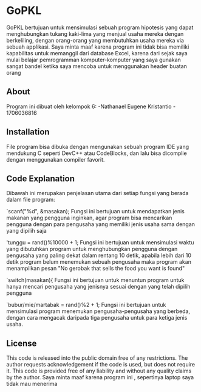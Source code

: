 # GoPKL
GoPKL bertujuan untuk mensimulasi sebuah program hipotesis yang dapat menghubungkan tukang kaki-lima yang menjual usaha mereka dengan berkeliling, dengan orang-orang yang membutuhkan usaha mereka via sebuah applikasi.
Saya minta maaf karena program ini tidak bisa memiliki kapabilitas untuk memanggil dari database Excel, karena dari sejak saya mulai belajar pemrogramman komputer-komputer yang saya gunakan sangat bandel ketika saya mencoba untuk menggunakan header buatan orang

## About
Program ini dibuat oleh kelompok 6:
-Nathanael Eugene Kristantio - 1706036816

## Installation
File program bisa dibuka dengan mengunakan sebuah program IDE yang mendukung C seperti DevC++ atau CodeBlocks, dan lalu bisa dicomplie dengan menggunakan compiler favorit.

## Code Explanation
Dibawah ini merupakan penjelasan utama dari setiap fungsi yang berada dalam file program:

`scanf("%d", &masakan);
Fungsi ini bertujuan untuk mendapatkan jenis makanan yang pengguna inginkan, agar program bisa mencarikan pengguna dengan para pengusaha yang memiliki jenis usaha sama dengan yang dipilih saja

'tunggu = rand()%10000 + 1;
Fungsi ini bertujuan untuk mensimulasi waktu yang dibutuhkan program untuk menghubungkan pengguna dengan pengusaha yang paling dekat dalam rentang 10 detik, apabila lebih dari 10 detik program belum menemukan sebuah pengusaha maka program akan menampilkan pesan "No gerobak that sells the food you want is found"

`switch(masakan){
Fungsi ini bertujuan untuk menuntun program untuk hanya mencari pengusaha yang jenisnya sesuai dengan yang telah dipilih pengguna

`bubur/mie/martabak = rand()%2 + 1;
Fungsi ini bertujuan untuk mensimulasi program menemukan pengusaha-pengusaha yang berbeda, dengan cara mengacak daripada tiga pengusaha untuk para ketiga jenis usaha.


## License
This code is released into the public domain free of any restrictions. The author requests acknowledgement if the code is used, but does not require it. This code is provided free of any liability and without any quality claims by the author.
Saya minta maaf karena program ini , sepertinya laptop saya tidak mau menerima 
